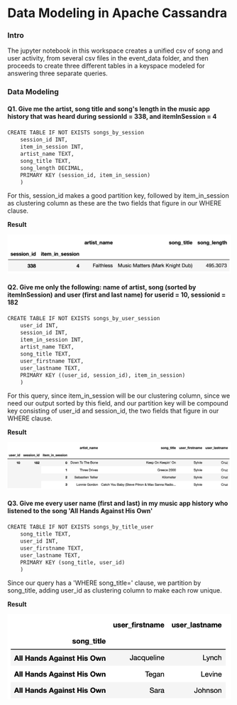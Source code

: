 # Data Modeling in Apache Cassandra

### Intro
The jupyter notebook in this workspace creates a unified csv of song and user
activity, from several csv files in the event_data folder, and then proceeds to
create three different tables in a keyspace modeled for answering three separate
queries.

### Data Modeling

#### Q1. Give me the artist, song title and song's length in the music app history that was heard during  sessionId = 338, and itemInSession  = 4
```
CREATE TABLE IF NOT EXISTS songs_by_session    
    session_id INT, 
    item_in_session INT, 
    artist_name TEXT, 
    song_title TEXT, 
    song_length DECIMAL, 
    PRIMARY KEY (session_id, item_in_session)
    )
```
For this, session_id makes a good partition key, followed by item_in_session as
clustering column as these are the two fields that figure in our WHERE clause.

**Result**  

![Result1](images/R1.png)


#### Q2. Give me only the following: name of artist, song (sorted by itemInSession) and user (first and last name) for userid = 10, sessionid = 182

```
CREATE TABLE IF NOT EXISTS songs_by_user_session
    user_id INT, 
    session_id INT, 
    item_in_session INT, 
    artist_name TEXT, 
    song_title TEXT, 
    user_firstname TEXT, 
    user_lastname TEXT, 
    PRIMARY KEY ((user_id, session_id), item_in_session)
    )
```

For this query, since item_in_session will be our clustering column, since we need
our output sorted by this field, and our partition key will be compound key consisting
of user_id and session_id, the two fields that figure in our WHERE clause.

**Result**  

![Result2](images/R2.png) 

#### Q3. Give me every user name (first and last) in my music app history who listened to the song 'All Hands Against His Own'

```
CREATE TABLE IF NOT EXISTS songs_by_title_user
    song_title TEXT, 
    user_id INT, 
    user_firstname TEXT, 
    user_lastname TEXT, 
    PRIMARY KEY (song_title, user_id)
    )
```
Since our query has a 'WHERE song_title=' clause, we partition by song_title, 
adding user_id as clustering column to make each row unique.

**Result**  

![Result3](images/R3.png)